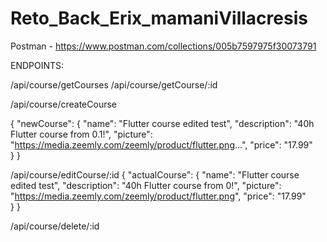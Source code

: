 # Reto_Back_Erix_mamaniVillacresis
Postman - https://www.postman.com/collections/005b7597975f30073791

ENDPOINTS: 

/api/course/getCourses
/api/course/getCourse/:id

/api/course/createCourse 

{
    "newCourse": {
        "name": "Flutter course edited test",
        "description": "40h Flutter course from 0.1!",
        "picture": "https://media.zeemly.com/zeemly/product/flutter.png...",
        "price": "17.99"      
    }
}


/api/course/editCourse/:id
{
    "actualCourse": {
        "name": "Flutter course edited test",
        "description": "40h Flutter course from 0!",
        "picture": "https://media.zeemly.com/zeemly/product/flutter.png",
        "price": "17.99"      
    }
}

/api/course/delete/:id

